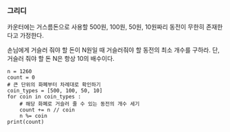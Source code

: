 ### 그리디

카운터에는 거스름돈으로 사용할 500원, 100원, 50원, 10원짜리 동전이 무한히 존재한다고 가정한다. 

손님에게 거슬러 줘야 할 돈이 N원일 때 거슬러줘야 할 동전의 최소 개수를 구하라. 단, 거슬러 줘야 할 돈 N은 항상 10의 배수이다.

```
n = 1260
count = 0
# 큰 단위의 화폐부터 차례대로 확인하기
coin_types = [500, 100, 50, 10]
for coin in coin_types :
    # 해당 화폐로 거슬러 줄 수 있는 동전의 개수 세기
    count += n // coin 
    n %= coin
print(count)
```
